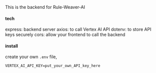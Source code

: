 This is the backend for Rule-Weaver-AI

#### tech
express: backend server
axios: to call Vertex AI API
dotenv: to store API keys securely
cors: allow your frontend to call the backend

#### install

create your own `.env` file,

```.env
VERTEX_AI_API_KEY=put_your_own_API_key_here
```